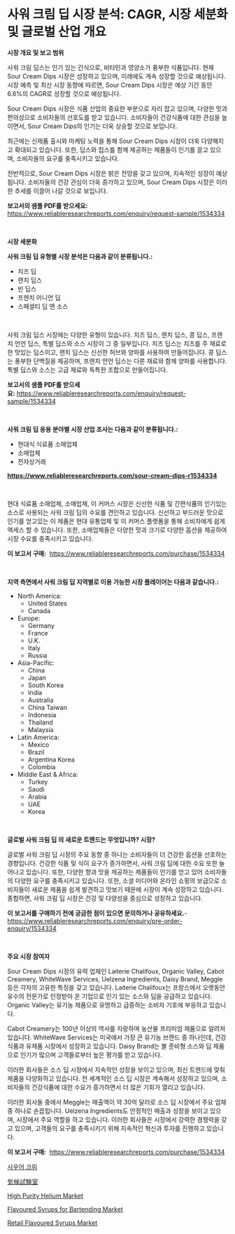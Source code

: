 <p><h1>사워 크림 딥 시장 분석: CAGR, 시장 세분화 및 글로벌 산업 개요</h1></p><p><strong>시장 개요 및 보고 범위</strong></p>
<p><p>사워 크림 딥스는 인기 있는 간식으로, 비타민과 영양소가 풍부한 식품입니다. 현재 Sour Cream Dips 시장은 성장하고 있으며, 미래에도 계속 성장할 것으로 예상됩니다. 시장 예측 및 최신 시장 동향에 따르면, Sour Cream Dips 시장은 예상 기간 동안 6.6%의 CAGR로 성장할 것으로 예상됩니다. </p><p>Sour Cream Dips 시장은 식품 산업의 중요한 부분으로 자리 잡고 있으며, 다양한 맛과 편의성으로 소비자들의 선호도를 받고 있습니다. 소비자들이 건강식품에 대한 관심을 높이면서, Sour Cream Dips의 인기는 더욱 상승할 것으로 보입니다.</p><p>최근에는 신제품 출시와 마케팅 노력을 통해 Sour Cream Dips 시장이 더욱 다양해지고 확대되고 있습니다. 또한, 딥스와 칩스를 함께 제공하는 제품들이 인기를 끌고 있으며, 소비자들의 요구를 충족시키고 있습니다.</p><p>전반적으로, Sour Cream Dips 시장은 밝은 전망을 갖고 있으며, 지속적인 성장이 예상됩니다. 소비자들의 건강 관심이 더욱 증가하고 있으며, Sour Cream Dips 시장은 이러한 추세를 이끌어 나갈 것으로 보입니다.</p></p>
<p><strong>보고서의 샘플 PDF를 받으세요:</strong> <a href="https://www.reliableresearchreports.com/enquiry/request-sample/1534334">https://www.reliableresearchreports.com/enquiry/request-sample/1534334</a></p>
<p>&nbsp;</p>
<p><strong>시장 세분화</strong></p>
<p><strong>사워 크림 딥 유형별 시장 분석은 다음과 같이 분류됩니다.:</strong></p>
<p><ul><li>치즈 딥</li><li>랜치 딥스</li><li>빈 딥스</li><li>프렌치 어니언 딥</li><li>스페셜티 딥 앤 소스</li></ul></p>
<p>&nbsp;</p>
<p><p>사워 크림 딥스 시장에는 다양한 유형이 있습니다. 치즈 딥스, 랜치 딥스, 콩 딥스, 프렌치 언언 딥스, 특별 딥스와 소스 시장이 그 중 일부입니다. 치즈 딥스는 치즈를 주 재료로 한 맛있는 딥스이고, 랜치 딥스는 신선한 허브와 양파를 사용하여 만들어집니다. 콩 딥스는 풍부한 단백질을 제공하며, 프렌치 언언 딥스는 다른 재료와 함께 양파를 사용합니다. 특별 딥스와 소스는 고급 재료와 독특한 조합으로 만들어집니다.</p></p>
<p><strong>보고서의 샘플 PDF를 받으세요:</strong>&nbsp;<a href="https://www.reliableresearchreports.com/enquiry/request-sample/1534334">https://www.reliableresearchreports.com/enquiry/request-sample/1534334</a></p>
<p>&nbsp;</p>
<p><strong> 사워 크림 딥 응용 분야별 시장 산업 조사는 다음과 같이 분류됩니다.:</strong></p>
<p><ul><li>현대식 식료품 소매업체</li><li>소매업체</li><li>전자상거래</li></ul></p>
<p><strong><a href="https://www.reliableresearchreports.com/sour-cream-dips-r1534334">https://www.reliableresearchreports.com/sour-cream-dips-r1534334</a></strong></p>
<p>&nbsp;</p>
<p><p>현대 식료품 소매업체, 소매업체, 이 커머스 시장은 신선한 식품 및 간편식품의 인기있는 소스로 사용되는 사워 크림 딥의 수요를 견인하고 있습니다. 신선하고 부드러운 맛으로 인기를 얻고있는 이 제품은 현대 유통업체 및 이 커머스 플랫폼을 통해 소비자에게 쉽게 액세스 할 수 있습니다. 또한, 소매업체들은 다양한 맛과 크기로 다양한 옵션을 제공하여 시장 수요를 충족시키고 있습니다.</p></p>
<p><strong>이 보고서 구매:</strong>&nbsp; <a href="https://www.reliableresearchreports.com/purchase/1534334">https://www.reliableresearchreports.com/purchase/1534334</a></p>
<p>&nbsp;</p>
<p><strong>지역 측면에서 사워 크림 딥 지역별로 이용 가능한 시장 플레이어는 다음과 같습니다.:</strong></p>
<p><ul>
    <li>
        North America:
        <ul>
            <li>United States</li>
            <li>Canada</li>
        </ul>
    </li>
    <li>
        Europe:
        <ul>
            <li>Germany</li>
            <li>France</li>
            <li>U.K.</li>
            <li>Italy</li>
            <li>Russia</li>
        </ul>
    </li>
    <li>
        Asia-Pacific:
        <ul>
            <li>China</li>
            <li>Japan</li>
            <li>South Korea</li>
            <li>India</li>
            <li>Australia</li>
            <li>China Taiwan</li>
            <li>Indonesia</li>
            <li>Thailand</li>
            <li>Malaysia</li>
        </ul>
    </li>
    <li>
        Latin America:
        <ul>
            <li>Mexico</li>
            <li>Brazil</li>
            <li>Argentina Korea</li>
            <li>Colombia</li>
        </ul>
    </li>
    <li>
        Middle East & Africa:
        <ul>
            <li>Turkey</li>
            <li>Saudi</li>
            <li>Arabia</li>
            <li>UAE</li>
            <li>Korea</li>
        </ul>
    </li>
    </ul></p>
<p>&nbsp;</p>
<p><strong>글로벌 사워 크림 딥 의 새로운 트렌드는 무엇입니까? 시장?</strong></p>
<p><p>글로벌 사워 크림 딥 시장의 주요 동향 중 하나는 소비자들이 더 건강한 옵션을 선호하는 경향입니다. 건강한 식품 및 식이 요구가 증가하면서, 사워 크림 딥에 대한 수요 또한 늘어나고 있습니다. 또한, 다양한 향과 맛을 제공하는 제품들이 인기를 얻고 있어 소비자들의 다양한 요구를 충족시키고 있습니다. 또한, 소셜 미디어와 온라인 쇼핑의 보급으로 소비자들이 새로운 제품을 쉽게 발견하고 맛보기 때문에 시장이 계속 성장하고 있습니다. 종합하면, 사워 크림 딥 시장은 건강 및 다양성을 중심으로 성장하고 있습니다.</p></p>
<p><strong>이 보고서를 구매하기 전에 궁금한 점이 있으면 문의하거나 공유하세요.</strong>- <a href="https://www.reliableresearchreports.com/enquiry/pre-order-enquiry/1534334">https://www.reliableresearchreports.com/enquiry/pre-order-enquiry/1534334</a></p>
<p>&nbsp;</p>
<p><strong>주요 시장 참여자</strong></p>
<p><p>Sour Cream Dips 시장의 유력 업체인 Laiterie Chalifoux, Organic Valley, Cabot Creamery, WhiteWave Services, Uelzena Ingredients, Daisy Brand, Meggle 등은 각자의 고유한 특징을 갖고 있습니다. Laiterie Chalifoux는 프랑스에서 오랫동안 유수의 전문가로 인정받아 온 기업으로 인기 있는 소스와 딥을 공급하고 있습니다. Organic Valley는 유기농 제품으로 유명하고 급증하는 소비자 기호에 부응하고 있습니다.</p><p>Cabot Creamery는 100년 이상의 역사를 자랑하며 농산물 프리미엄 제품으로 알려져 있습니다. WhiteWave Services는 미국에서 가장 큰 유기농 브랜드 중 하나인데, 건강식품과 유제품 시장에서 성장하고 있습니다. Daisy Brand는 볼 준비형 소스와 딥 제품으로 인기가 많으며 고객들로부터 높은 평가를 받고 있습니다.</p><p>이러한 회사들은 소스 딥 시장에서 지속적인 성장을 보이고 있으며, 최신 트렌드에 맞춰 제품을 다양화하고 있습니다. 전 세계적인 소스 딥 시장은 계속해서 성장하고 있으며, 소비자들의 건강식품에 대한 수요가 증가하면서 더 많은 기회가 열리고 있습니다.</p><p>이러한 회사들 중에서 Meggle는 매출액이 약 30억 달러로 소스 딥 시장에서 주요 업체 중 하나로 손꼽힙니다. Uelzena Ingredients도 안정적인 매출과 성장을 보이고 있으며, 시장에서 주요 역할을 하고 있습니다. 이러한 회사들은 시장에서 강력한 경쟁력을 갖고 있으며, 고객들의 요구를 충족시키기 위해 지속적인 혁신과 투자를 진행하고 있습니다.</p></p>
<p><strong>이 보고서 구매:</strong>&nbsp;&nbsp;<a href="https://www.reliableresearchreports.com/purchase/1534334">https://www.reliableresearchreports.com/purchase/1534334</a></p>
<p><p><a href="https://github.com/BrettWeberrt8767765/Market-Research-Report-List-1/blob/main/438073718058.md">사우어 크림</a></p><p><a href="https://github.com/Sophiaard2003/Market-Research-Report-List-1/blob/main/554851119591.md">気候試験室</a></p><p><a href="https://sulfuric-clavicle-d39.notion.site/High-Purity-Helium-Market-Share-Market-New-Trends-Analysis-Report-By-Type-By-Application-By-End--cc7007dda6db4af48573aa335da1cabb">High Purity Helium Market</a></p><p><a href="https://github.com/yoshih12/Market-Research-Report-List-2/blob/main/flavoured-syrups-for-bartending-market.md">Flavoured Syrups for Bartending Market</a></p><p><a href="https://github.com/jerrycopelandthomaswsqd8q/Market-Research-Report-List-2/blob/main/retail-flavoured-syrups-market.md">Retail Flavoured Syrups Market</a></p></p>